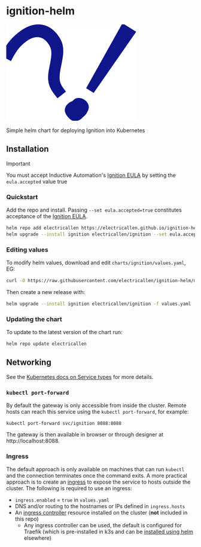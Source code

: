 # ignition-helm
![Ignition Helm Icon](assets/icon.svg)

Simple helm chart for deploying Ignition into Kubernetes

## Installation

> [!IMPORTANT]  
> You must accept Inductive Automation's [Ignition EULA](https://inductiveautomation.com/ignition/license) by setting the `eula.accepted` value true

### Quickstart

Add the repo and install. Passing `--set eula.accepted=true` constitutes acceptance of the [Ignition EULA](https://inductiveautomation.com/ignition/license).

```sh
helm repo add electricallen https://electricallen.github.io/ignition-helm
helm upgrade --install ignition electricallen/ignition --set eula.accepted=true
```

### Editing values

To modify helm values, download and edit `charts/ignition/values.yaml`, EG:

```sh
curl -O https://raw.githubusercontent.com/electricallen/ignition-helm/main/charts/ignition/values.yaml
```

Then create a new release with:

```sh
helm upgrade --install ignition electricallen/ignition -f values.yaml
```

### Updating the chart

To update to the latest version of the chart run:

```sh
helm repo update electricallen
```

## Networking

See the [Kubernetes docs on Service types](https://kubernetes.io/docs/concepts/services-networking/service/#publishing-services-service-types) for more details. 

### `kubectl port-forward`

By default the gateway is only accessible from inside the cluster. Remote hosts can reach this service using the `kubectl port-forward`, for example:

```
kubectl port-forward svc/ignition 8088:8088
```

The gateway is then available in browser or through designer at http://localhost:8088. 

### Ingress

The default approach is only available on machines that can run `kubectl` and the connection terminates once the command exits. A more practical approach is to create an [ingress](https://kubernetes.io/docs/concepts/services-networking/ingress/) to expose the service to hosts outside the cluster. The following is required to use an ingress:

* `ingress.enabled` = `true` in `values.yaml`
* DNS and/or routing to the hostnames or IPs defined in `ingress.hosts`
* An [ingress controller](https://kubernetes.io/docs/concepts/services-networking/ingress-controllers/) resource installed on the cluster (**not** included in this repo)
    * Any ingress controller can be used, the default is configured for Traefik (which is pre-installed in k3s and can be [installed using helm](https://doc.traefik.io/traefik/getting-started/install-traefik/#use-the-helm-chart) elsewhere)

